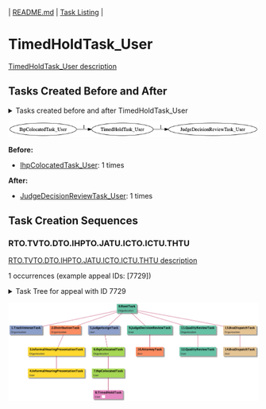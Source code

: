 | [README.md](/README.md) | [Task Listing](tasklist.md) |

# TimedHoldTask_User

[TimedHoldTask_User description](../descr/TimedHoldTask_User.md)

## Tasks Created Before and After

<details><summary>Tasks created before and after TimedHoldTask_User</summary>

```
digraph G {
rankdir="LR";
"IhpColocatedTask_User" -> "TimedHoldTask_User" [label=1]
"TimedHoldTask_User" -> "JudgeDecisionReviewTask_User" [label=1]
}
```
</details>

![TimedHoldTask_User](dot/TimedHoldTask_User.dot.png)

**Before:**

   * [IhpColocatedTask_User](IhpColocatedTask_User.md): 1 times

**After:**

   * [JudgeDecisionReviewTask_User](JudgeDecisionReviewTask_User.md): 1 times

## Task Creation Sequences

### RTO.TVTO.DTO.IHPTO.JATU.ICTO.ICTU.THTU

[RTO.TVTO.DTO.IHPTO.JATU.ICTO.ICTU.THTU description](../descr/RTO.TVTO.DTO.IHPTO.JATU.ICTO.ICTU.THTU.md)

1 occurrences (example appeal IDs: [7729])

<details><summary>Task Tree for appeal with ID 7729</summary>

```
@startuml
skinparam {
  ObjectBorderColor #555
  ObjectBorderThickness 0
  ObjectFontStyle bold
  ObjectFontSize 14
  ObjectAttributeFontColor #333
  ObjectAttributeFontSize 12
}
  object 0.RootTask #66c2a5 {
Organization
}
  object 1.TrackVeteranTask #8da0cb {
Organization
}
  object 2.DistributionTask #fc8d62 {
Organization
}
  object 3.InformalHearingPresentationTask #ffd92f {
Organization
}
  object 4.InformalHearingPresentationTask #ffd92f {
User
}
  object 5.JudgeAssignTask #8da0cb {
User
}
  object 6.IhpColocatedTask #ffd92f {
Organization
}
  object 7.IhpColocatedTask #ffd92f {
User
}
  object 8.TimedHoldTask #e78ac3 {
User  <back:white>    </back>
}
  object 9.JudgeDecisionReviewTask #66c2a5 {
User
}
  object 10.AttorneyTask #fc8d62 {
User
}
  object 11.QualityReviewTask #fc8d62 {
Organization
}
  object 12.QualityReviewTask #fc8d62 {
User
}
  object 13.BvaDispatchTask #e5c494 {
Organization
}
  object 14.BvaDispatchTask #e5c494 {
User
}
0.RootTask -- 1.TrackVeteranTask
0.RootTask -- 2.DistributionTask
2.DistributionTask -- 3.InformalHearingPresentationTask
3.InformalHearingPresentationTask -- 4.InformalHearingPresentationTask
0.RootTask -- 5.JudgeAssignTask
5.JudgeAssignTask -- 6.IhpColocatedTask
6.IhpColocatedTask -- 7.IhpColocatedTask
7.IhpColocatedTask -- 8.TimedHoldTask
0.RootTask -- 9.JudgeDecisionReviewTask
9.JudgeDecisionReviewTask -- 10.AttorneyTask
0.RootTask -- 11.QualityReviewTask
11.QualityReviewTask -- 12.QualityReviewTask
0.RootTask -- 13.BvaDispatchTask
13.BvaDispatchTask -- 14.BvaDispatchTask
@enduml
```
</details>

![RTO.TVTO.DTO.IHPTO.JATU.ICTO.ICTU.THTU-7729](uml/RTO.TVTO.DTO.IHPTO.JATU.ICTO.ICTU.THTU-7729.png)

